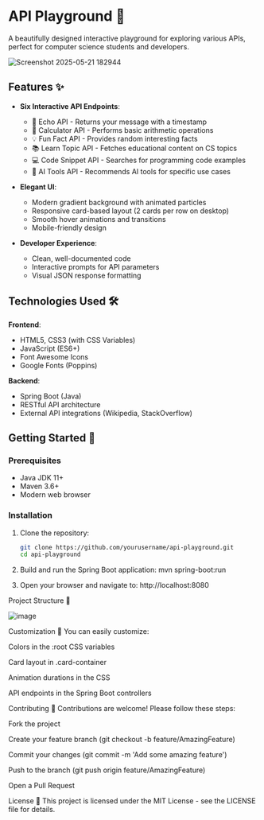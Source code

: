 # API Playground 🚀

A beautifully designed interactive playground for exploring various APIs, perfect for computer science students and developers.

![Screenshot 2025-05-21 182944](https://github.com/user-attachments/assets/d3e5b368-5ad0-4990-b025-14debfc3aaae)


## Features ✨

- **Six Interactive API Endpoints**:
  - 💬 Echo API - Returns your message with a timestamp
  - 🧮 Calculator API - Performs basic arithmetic operations
  - 💡 Fun Fact API - Provides random interesting facts
  - 📚 Learn Topic API - Fetches educational content on CS topics
  - 💻 Code Snippet API - Searches for programming code examples
  - 🤖 AI Tools API - Recommends AI tools for specific use cases

- **Elegant UI**:
  - Modern gradient background with animated particles
  - Responsive card-based layout (2 cards per row on desktop)
  - Smooth hover animations and transitions
  - Mobile-friendly design

- **Developer Experience**:
  - Clean, well-documented code
  - Interactive prompts for API parameters
  - Visual JSON response formatting

## Technologies Used 🛠️

**Frontend**:
- HTML5, CSS3 (with CSS Variables)
- JavaScript (ES6+)
- Font Awesome Icons
- Google Fonts (Poppins)

**Backend**:
- Spring Boot (Java)
- RESTful API architecture
- External API integrations (Wikipedia, StackOverflow)

## Getting Started 🏁

### Prerequisites
- Java JDK 11+
- Maven 3.6+
- Modern web browser

### Installation
1. Clone the repository:
   ```bash
   git clone https://github.com/yourusername/api-playground.git
   cd api-playground

   ```
2. Build and run the Spring Boot application:
mvn spring-boot:run

3. Open your browser and navigate to:
http://localhost:8080


Project Structure 📂

![image](https://github.com/user-attachments/assets/756feb76-070f-4f84-83ce-099ecdc0300f)


Customization 🎨
You can easily customize:

Colors in the :root CSS variables

Card layout in .card-container

Animation durations in the CSS

API endpoints in the Spring Boot controllers

Contributing 🤝
Contributions are welcome! Please follow these steps:

Fork the project

Create your feature branch (git checkout -b feature/AmazingFeature)

Commit your changes (git commit -m 'Add some amazing feature')

Push to the branch (git push origin feature/AmazingFeature)

Open a Pull Request

License 📄
This project is licensed under the MIT License - see the LICENSE file for details.

